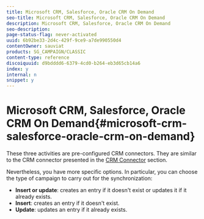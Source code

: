 ```yaml
---
title: Microsoft CRM, Salesforce, Oracle CRM On Demand
seo-title: Microsoft CRM, Salesforce, Oracle CRM On Demand
description: Microsoft CRM, Salesforce, Oracle CRM On Demand
seo-description: 
page-status-flag: never-activated
uuid: 6b92be33-2d4c-429f-9ce9-a7de990550d4
contentOwner: sauviat
products: SG_CAMPAIGN/CLASSIC
content-type: reference
discoiquuid: d9bdddd6-6379-4cd0-b264-eb3d65cb14a6
index: y
internal: n
snippet: y
---
```


# Microsoft CRM, Salesforce, Oracle CRM On Demand{#microsoft-crm-salesforce-oracle-crm-on-demand}

These three activities are pre-configured CRM connectors. They are similar to the CRM connector presented in the [CRM Connector](../../workflow/using/crm-connector.md) section.

Nevertheless, you have more specific options. In particular, you can choose the type of campaign to carry out for the synchronization:

* **Insert or update**: creates an entry if it doesn't exist or updates it if it already exists.
* **Insert**: creates an entry if it doesn't exist.
* **Update**: updates an entry if it already exists.

